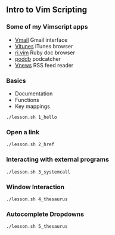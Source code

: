 
## Intro to Vim Scripting 


### Some of my Vimscript apps

* [Vmail](http://danielchoi.com/software/vmail.html) Gmail interface
* [Vitunes](http://danielchoi.com/software/vitunes.html) iTunes browser
* [ri.vim](http://danielchoi.com/software/ri_vim.html) Ruby doc browser
* [poddb](http://danielchoi.com/software/poddb_client.html) podcatcher
* [Vnews](http://danielchoi.com/software/vnews.html) RSS feed reader

### Basics

* Documentation 
* Functions
* Key mappings

```
./lesson.sh 1_hello
```

### Open a link
  
```
./lesson.sh 2_href
```

### Interacting with external programs

```
./lesson.sh 3_systemcall
```

### Window Interaction

    ./lesson.sh 4_thesaurus

### Autocomplete Dropdowns

    ./lesson.sh 5_thesaurus

